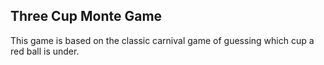 ## Three Cup Monte Game
This game is based on the classic carnival game of guessing which cup a red ball is under.
